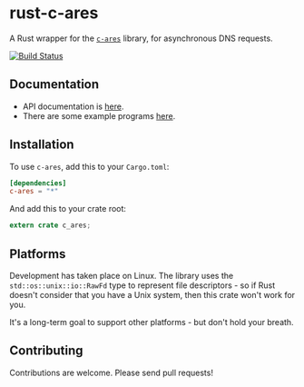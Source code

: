 # rust-c-ares #

A Rust wrapper for the [`c-ares`](http://c-ares.haxx.se/) library, for asynchronous DNS requests.

[![Build Status](https://travis-ci.org/dimbleby/rust-c-ares.svg?branch=master)](https://travis-ci.org/dimbleby/rust-c-ares)

## Documentation ##

- API documentation is [here](http://dimbleby.github.io/rust-c-ares).
- There are some example programs [here](https://github.com/dimbleby/rust-c-ares/tree/master/examples).

## Installation ##

To use `c-ares`, add this to your `Cargo.toml`:

```toml
[dependencies]
c-ares = "*"
```

And add this to your crate root:

```rust
extern crate c_ares;
```

## Platforms ##

Development has taken place on Linux.  The library uses the `std::os::unix::io::RawFd` type to represent file descriptors - so if Rust doesn't consider that you have a Unix system, then this crate won't work for you.

It's a long-term goal to support other platforms - but don't hold your breath.

## Contributing ##

Contributions are welcome.  Please send pull requests!
